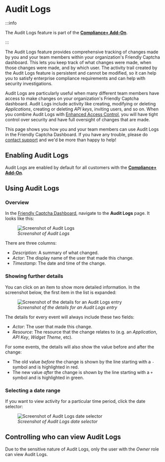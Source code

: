 # Audit Logs

:::info

The Audit Logs feature is part of the [**Compliance+ Add-On**](../compliance-plus-add-on/).

:::

The Audit Logs feature provides comprehensive tracking of changes made by you and your team members within your organization's Friendly Captcha dashboard. This lets you keep track of what changes were made, when those changes were made, and by which user. The activity trail created by the Audit Logs feature is persistent and cannot be modified, so it can help you to satisfy enterprise compliance requirements and can help with security investigations.

Audit Logs are particularly useful when many different team members have access to make changes on your organization's Friendly Captcha dashboard. Audit Logs include activity like creating, modifying or deleting *Applications*, creating or deleting *API keys*, inviting users, and so on. When you combine Audit Logs with [Enhanced Access Control](./enhanced-access-control), you will have tight control over security and have full oversight of changes that are made.

This page shows you how you and your team members can use Audit Logs in the Friendly Captcha Dashboard. If you have any trouble, please do [contact support](https://friendlycaptcha.com/support/) and we'd be more than happy to help!

## Enabling Audit Logs

Audit Logs are enabled by default for all customers with the [**Compliance+ Add-On**](../compliance-plus-add-on/).

## Using Audit Logs

### Overview

In the [Friendly Captcha Dashboard](https://app.friendlycaptcha.com/dashboard), navigate to the **Audit Logs** page. It looks like this:

<figure style={{ textAlign: 'center' }}>
    <img src="/img/audit-logs.png" alt="Screenshot of Audit Logs" />
    <figcaption><i>Screenshot of Audit Logs</i></figcaption>
</figure>

There are three columns:

- *Description*: A summary of what changed.
- *Actor*: The display name of the user that made this change.
- *Timestamp*: The date and time of the change.

### Showing further details

You can click on an item to show more detailed information. In the screenshot below, the first item in the list is expanded:

<figure style={{ textAlign: 'center' }}>
    <img src="/img/audit-logs-detail.png" alt="Screenshot of the details for an Audit Logs entry" />
    <figcaption><i>Screenshot of the details for an Audit Logs entry</i></figcaption>
</figure>

The details for every event will always include these two fields:

- *Actor*: The user that made this change.
- *Resource*: The resource that the change relates to (e.g. an *Application*, *API Key*, *Widget Theme*, etc).

For some events, the details will also show the value before and after the change:

- The old value *before* the change is shown by the line starting with a `-` symbol and is highlighted in red.
- The new value *after* the change is shown by the line starting with a `+` symbol and is highlighted in green.

### Selecting a date range

If you want to view activity for a particular time period, click the date selector:

<figure style={{ textAlign: 'center' }}>
    <img src="/img/audit-logs-date.png" alt="Screenshot of Audit Logs date selector" />
    <figcaption><i>Screenshot of Audit Logs date selector</i></figcaption>
</figure>

## Controlling who can view Audit Logs

Due to the sensitive nature of Audit Logs, only the user with the *Owner* role can view Audit Logs.
